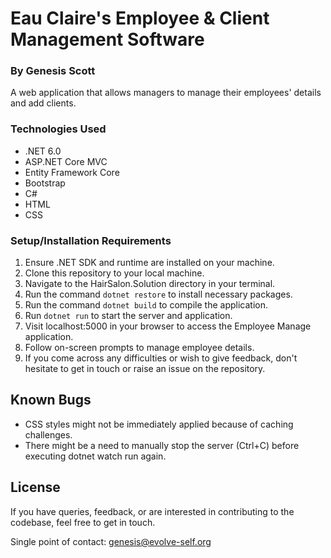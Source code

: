 # Eau Claire's Employee & Client Management Software
### By Genesis Scott

A web application that allows managers to manage their employees' details and add clients.

### Technologies Used
- .NET 6.0
- ASP.NET Core MVC
- Entity Framework Core
- Bootstrap
- C#
- HTML
- CSS

### Setup/Installation Requirements
1. Ensure .NET SDK and runtime are installed on your machine.
2. Clone this repository to your local machine.
3. Navigate to the HairSalon.Solution directory in your terminal.
4. Run the command ```dotnet restore``` to install necessary packages.
5. Run the command ```dotnet build``` to compile the application.
6. Run ```dotnet run``` to start the server and application.
7. Visit localhost:5000 in your browser to access the Employee Manage application.
8. Follow on-screen prompts to manage employee details.
9. If you come across any difficulties or wish to give feedback, don't hesitate to get in touch or raise an issue on the repository.

## Known Bugs
- CSS styles might not be immediately applied because of caching challenges.
- There might be a need to manually stop the server (Ctrl+C) before executing dotnet watch run again.
## License
If you have queries, feedback, or are interested in contributing to the codebase, feel free to get in touch.

Single point of contact: genesis@evolve-self.org
